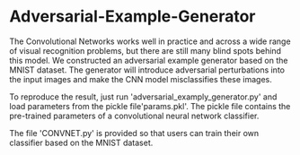 # Adversarial-Example-Generator
The Convolutional Networks works well in practice and across a wide range of visual recognition problems, but there are still many blind spots behind this model.
We constructed an adversarial example generator based on the MNIST dataset. The generator will introduce adversarial perturbations into the input images and make the CNN model misclassifies these images.

To reproduce the result, just run 'adversarial_examply_generator.py' and load parameters from the pickle file'params.pkl'. The pickle file contains the pre-trained parameters of a convolutional neural network classifier. 

The file 'CONVNET.py' is provided so that users can train their own classifier based on the MNIST dataset.
